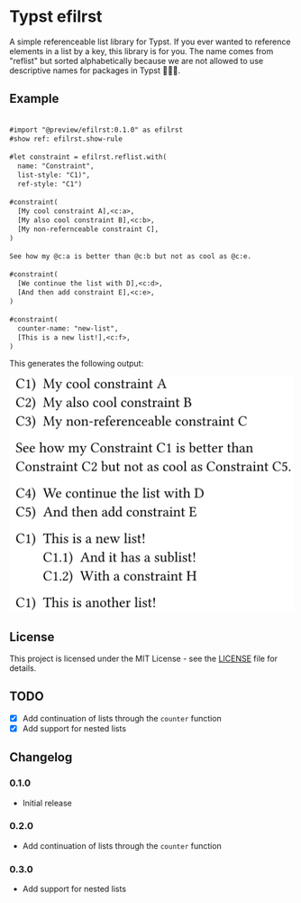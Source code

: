 # Typst efilrst
A simple referenceable list library for Typst. If you ever wanted to reference elements in a list by a key, this library is for you. The name comes from "reflist" but sorted alphabetically because we are not allowed to use descriptive names for packages in Typst 🤷🏻‍♂️.

## Example

```typst

#import "@preview/efilrst:0.1.0" as efilrst
#show ref: efilrst.show-rule

#let constraint = efilrst.reflist.with(
  name: "Constraint", 
  list-style: "C1)", 
  ref-style: "C1")

#constraint(
  [My cool constraint A],<c:a>,
  [My also cool constraint B],<c:b>,
  [My non-refernceable constraint C],
)

See how my @c:a is better than @c:b but not as cool as @c:e.

#constraint(
  [We continue the list with D],<c:d>,
  [And then add constraint E],<c:e>,
)

#constraint(
  counter-name: "new-list",
  [This is a new list!],<c:f>,
)
```

This generates the following output:

![Example of the typst output. The last sentence reads "See how my Constraint C1 is better than Constraint C2"](img/image.png)


## License

This project is licensed under the MIT License - see the [LICENSE](LICENSE) file for details.

## TODO

- [x] Add continuation of lists through the `counter` function
- [x] Add support for nested lists

## Changelog

### 0.1.0

- Initial release

### 0.2.0

- Add continuation of lists through the `counter` function

### 0.3.0

- Add support for nested lists
